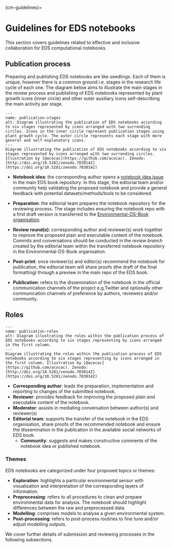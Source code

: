 (cm-guidelines)=
# Guidelines for EDS notebooks

This section covers guidelines related to effective and inclusive collaboration for EDS computational notebooks. 

## Publication process

Preparing and publishing EDS notebooks are like seedlings. 
Each of them is unique, however there is a common ground i.e. stages in the research life cycle of each one. 
The diagram below aims to illustrate the main stages in the review process and publishing of EDS notebooks represented by plant growth icons (inner circle) and other outer auxiliary icons self-describing the main activity per stage.

```{figure} ../figures/guidelines/publication_stages.jpg
---
name: publication-stages
alt: Diagram illustrating the publication of EDS notebooks according to six stages represented by icons arranged with two surronding circles. Icons in the inner circle represent publication stages using plant growth cycle. The outer circle represents each stage with more general and self-explanatory icons. 
---
Diagram illustrating the publication of EDS notebooks according to six stages represented by icons arranged with two surronding circles. Illustration by [@acocac](https://github.com/acocac). Zenodo: [http://doi.org/10.5281/zenodo.7030142](https://doi.org/10.5281/zenodo.7030142)
```

* **Notebook idea**: the corresponding author opens a [notebook idea issue](https://github.com/alan-turing-institute/environmental-ds-book/issues/new/choose) in the main EDS book repository. In this stage, the editorial team and/or community help validating the proposed notebook and provide a general feedback with potential datasets/methods/tools to be considered. 

* **Preparation**: the editorial team prepares the notebook repository for the reviewing process. 
The stage includes ensuring the notebook repo with a first draft version is transferred to the [Environmental-DS-Book organisation](https://github.com/Environmental-DS-Book). 

* **Review round(s)**: corresponding author and reviewer(s) work together to improve the proposed plain and executable content of the notebook. 
Commits and conversations should be conducted in the *review branch* created by the editorial team within the transferred notebook repository in the Environmental-DS-Book organisation. 

* **Post-print**: once reviewer(s) and editor(s) recommend the notebook for publication, the editorial team will share proofs (the draft of the final formatting) through a preview in the main repo of the EDS book.

* **Publication**: refers to the dissemination of the notebook in the official communication channels of the project e.g.Twitter and optionally other communication channels of preference by authors, reviewers and/or community.

## Roles

```{figure} ../figures/guidelines/publication_roles.jpg
---
name: publication-roles
alt: Diagram illustrating the roles within the publication process of EDS notebooks according to six stages representing by icons arranged in the first column. 
---
Diagram illustrating the roles within the publication process of EDS notebooks according to six stages representing by icons arranged in the first column. Illustration by [@acocac](https://github.com/acocac). Zenodo: [http://doi.org/10.5281/zenodo.7030142](https://doi.org/10.5281/zenodo.7030142)
```

* **Corresponding author**: leads the preparation, implementation and reporting to changes of the submitted notebook. 
* **Reviewer**: provides feedback for improving the proposed plain and executable content of the notebook.
* **Moderator**: assists in mediating conversation between author(s) and reviewer(s)
* **Editorial team**: supports the transfer of the notebook in the EDS organisation, share proofs of the recommended notebook and ensure the dissemination in the publication in the available social networks of EDS book. 
  * **Community**: suggests and makes constructive comments of the notebook idea or published notebook. 

### Themes

EDS notebooks are categorized under four proposed topics or themes:

* **Exploration**: highlights a particular environmental sensor with visualization and interpretation of the corresponding layers of information.
* **Preprocessing**: refers to all procedures to clean and prepare environmental data for analysis. The notebook should highlight differences between the raw and preprocessed data.
* **Modelling**: comprises models to analyse a given environmental system. 
* **Post-processing**: refers to post-process routines to fine tune and/or adjust modelling outputs.

We cover further details of submission and reviewing processes in the following subsections. 